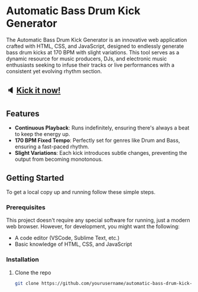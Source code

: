 # Automatic Bass Drum Kick Generator

The Automatic Bass Drum Kick Generator is an innovative web application crafted with HTML, CSS, and JavaScript, designed to endlessly generate bass drum kicks at 170 BPM with slight variations. This tool serves as a dynamic resource for music producers, DJs, and electronic music enthusiasts seeking to infuse their tracks or live performances with a consistent yet evolving rhythm section.

## 🔈 [Kick it now!](https://fabriziosalmi.github.io/WebKick/)

## Features

- **Continuous Playback**: Runs indefinitely, ensuring there's always a beat to keep the energy up.
- **170 BPM Fixed Tempo**: Perfectly set for genres like Drum and Bass, ensuring a fast-paced rhythm.
- **Slight Variations**: Each kick introduces subtle changes, preventing the output from becoming monotonous.

## Getting Started

To get a local copy up and running follow these simple steps.

### Prerequisites

This project doesn't require any special software for running, just a modern web browser. However, for development, you might want the following:

- A code editor (VSCode, Sublime Text, etc.)
- Basic knowledge of HTML, CSS, and JavaScript

### Installation

1. Clone the repo
   ```sh
   git clone https://github.com/yourusername/automatic-bass-drum-kick-generator.git
